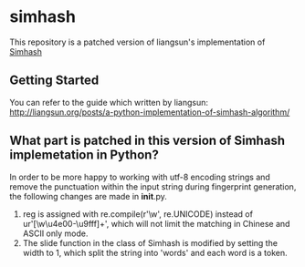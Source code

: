 simhash
===========

This repository is a patched version of liangsun's implementation of [Simhash](https://github.com/liangsun/simhash)



## Getting Started
You can refer to the guide which written by liangsun:
<http://liangsun.org/posts/a-python-implementation-of-simhash-algorithm/>


## What part is patched in this version of Simhash implemetation in Python?

In order to be more happy to working with utf-8 encoding strings and remove the punctuation within the input string during fingerprint generation, the following changes are made in __init__.py.


1. reg is assigned with re.compile(r'\w', re.UNICODE) instead of ur'[\w\u4e00-\u9fff]+', which will not limit the matching in Chinese and ASCII only mode.
2. The slide function in the class of Simhash is modified by setting the width to 1, which split the string into 'words' and each word is a token.



